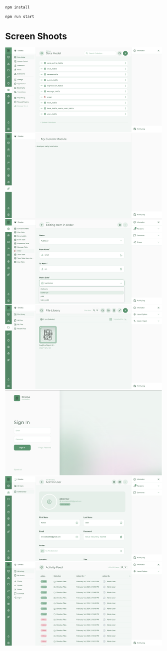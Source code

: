 ```
npm install
```

```
npm run start
```

# Screen Shoots

<img src="./uploads/bc96e9ae-369f-4b92-b294-fedcf628acf3.png"/>
<img src="./uploads/74ad7c52-cb7a-4948-8734-c9bd81938cd7.png"/>
<img src="./uploads/b7bc4db7-f422-48cf-aa35-2cfa14f50b2a.png"/>
<img src="./uploads/d078acd2-42a9-4ed7-91e5-1e1a65f21571.png"/>
<img src="./uploads/fcb753eb-04cf-4eeb-8b78-80da1016870d.png"/>
<img src="./uploads/74c3e8ef-3c6c-43b0-8e0b-218282529df8.png"/>
<img src="./uploads/6ae90dd7-21eb-4be0-9b41-f38c57dd0a58.png"/>
